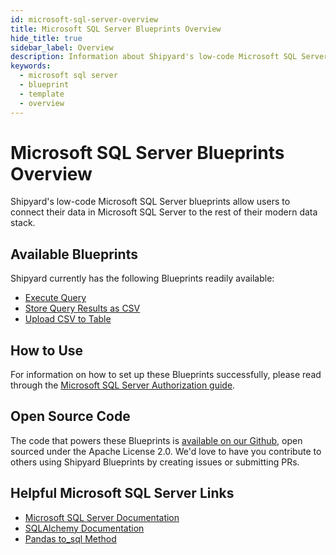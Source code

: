 ```yaml
---
id: microsoft-sql-server-overview
title: Microsoft SQL Server Blueprints Overview
hide_title: true
sidebar_label: Overview
description: Information about Shipyard's low-code Microsoft SQL Server templates.
keywords:
  - microsoft sql server
  - blueprint
  - template
  - overview
---
```


# Microsoft SQL Server Blueprints Overview

Shipyard's low-code Microsoft SQL Server blueprints allow users to connect their data in Microsoft SQL Server to the rest of their modern data stack.

## Available Blueprints
Shipyard currently has the following Blueprints readily available:
- [Execute Query](microsoft-sql-server-execute-query)
- [Store Query Results as CSV](microsoft-sql-server-store-query-results-as-csv)
- [Upload CSV to Table](microsoft-sql-server-upload-csv-to-table)


## How to Use
For information on how to set up these Blueprints successfully, please read through the [Microsoft SQL Server Authorization guide](microsoft-sql-server-authorization).

## Open Source Code
The code that powers these Blueprints is [available on our Github](https://github.com/shipyardapp/microsoftsqlserver-blueprints), open sourced under the Apache License 2.0. We'd love to have you contribute to others using Shipyard Blueprints by creating issues or submitting PRs.

## Helpful Microsoft SQL Server Links
- [Microsoft SQL Server Documentation](https://docs.microsoft.com/en-us/sql/sql-server/)  
- [SQLAlchemy Documentation](https://docs.sqlalchemy.org/en/13/)  
- [Pandas to_sql Method](https://pandas.pydata.org/pandas-docs/stable/reference/api/pandas.DataFrame.to_sql.html)  